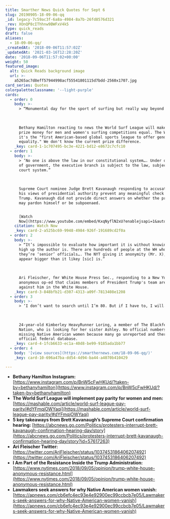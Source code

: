 ```yaml
---
title: Smarther News Quick Quotes for Sept 6
slug: 20190905-18-09-06-qq
_id: legacy-7c59ac3f-6a8a-4984-8a7b-26fd8576d321
_rev: XOnQP8cIThhnw9BWFxV4k5
type: quick_reads
draft: false
aliases:
  - 18-09-06-qq/
_createdAt: '2018-09-06T11:57:02Z'
_updatedAt: '2021-03-16T12:28:20Z'
date: '2018-09-06T11:57:02+00:00'
weight: 50
featured_image:
  alt: Quick Reads background image
  url: >-
    a5265ac7d8eff57944998acf55541801115d7bdd-2560x1707.jpg
card_series: Quotes
colorpaletteclassname: '--light-purple'
cards:
  - order: 0
    body: >-
      > “Monumental day for the sport of surfing but really way beyond!!!”  
        
        
        
      Bethany Hamilton reacting to news the World Surf League will make the
      prize money for men and women's surfing competitions equal. The WSL says
      it's the "first American-based global sports league to offer gender pay
      equality." We don't know the current prize difference.
    _key: card-1-1c707495-bc3e-4221-bd12-e8672c7cfc10
  - order: 1
    body: >-
      > ‘No one is above the law in our constitutional system…. Under our system
      of government, the executive branch is subject to the law, subject to the
      court system.”  
        
        
        
      Supreme Court nominee Judge Brett Kavanaugh responding to accusations that
      his views of presidential authority prevent any meaningful check of Pres.
      Trump. Kavanaugh did not provide direct answers on whether the president
      may pardon himself or be subpoenaed.


      [Watch
      Now](https://www.youtube.com/embed/KxqNyflN2xU?enablejsapi=1&autoplay=1&rel=0)
    citation: Watch Now
    _key: card-2-a525bc69-9948-4984-926f-191689cd2f0a
  - order: 2
    body: >-
      > “It’s impossible to evaluate how important it is without knowing how
      high up the author is. There are hundreds of people at the WH who think
      they’re ‘senior’ officials…. The NYT giving it anonymity (Mr. X), makes it
      appear bigger than it likey [sic] is.”  
        
        
        
      Ari Fleischer, fmr White House Press Sec., responding to a New York Times
      anonymous op-ed that claims members of President Trump's team are working
      against him in the White House.
    _key: card-3-848bfb21-d307-4313-a09f-7813408e1208
  - order: 3
    body: >-
      > ‘I don’t want to search until I’m 80. But if I have to, I will.’  
        
        
        
      24-year-old Kimberley HeavyRunner Loring, a member of The Blackfeet
      Nation, who is looking for her sister Ashley. No official numbers exist on
      missing Native American women because many go unreported and there's no
      official federal database.
    _key: card-4-1fcb6633-ec1a-40d8-be99-9185ada1bb77
  - order: 4
    body: '[view sources](https://smarthernews.com/18-09-06-qq/)'
    _key: card-10-696a47ba-dd54-4d94-ba44-a4070b410429

---
```

* **Bethany Hamilton Instagram:**  
[https://www.instagram.com/p/BnW5cFwHKUd/?taken-by=bethanyhamilton](https://www.instagram.com/p/BnW5cFwHKUd/?taken-by=bethanyhamilton)
* **The World Surf League will implement pay parity for women and men:**  
[https://mashable.com/article/world-surf-league-pay-parity/#dYFmqjOWYaqi](https://mashable.com/article/world-surf-league-pay-parity/#dYFmqjOWYaqi)
* **5 key takeaways from Brett Kavanaugh’s Supreme Court confirmation hearing:** [https://abcnews.go.com/Politics/protesters-interrupt-brett-kavanaugh-confirmation-hearing-day/story](https://abcnews.go.com/Politics/protesters-interrupt-brett-kavanaugh-confirmation-hearing-day/story?id=57617263)
* **Ari Fleischer Twitter:**  
[https://twitter.com/AriFleischer/status/1037453186406207492](https://twitter.com/AriFleischer/status/1037453186406207492)
* **I Am Part of the Resistance Inside the Trump Administration:**  
[https://www.nytimes.com/2018/09/05/opinion/trump-white-house-anonymous-resistance.html](https://www.nytimes.com/2018/09/05/opinion/trump-white-house-anonymous-resistance.html)
* **Lawmakers seek answers for why Native American women vanish:** [https://apnews.com/cb6efc4ec93e4e92900ec99ccbcb7e05/Lawmakers-seek-answers-for-why-Native-American-women-vanish](https://apnews.com/cb6efc4ec93e4e92900ec99ccbcb7e05/Lawmakers-seek-answers-for-why-Native-American-women-vanish)